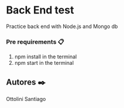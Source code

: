 # Back End test

Practice back end with Node.js and Mongo db

### Pre requirements 📋

1) npm install in the terminal
2) npm start in the terminal


## Autores ✒️

Ottolini Santiago



